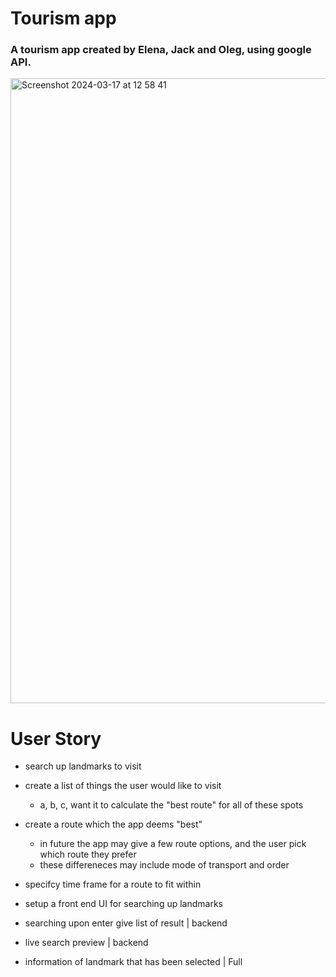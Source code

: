 # Tourism app

### A tourism app created by Elena, Jack and Oleg, using google API.

<img width="1000" alt="Screenshot 2024-03-17 at 12 58 41" src="https://github.com/fac30/tourism-app/assets/113034133/c23a7e17-56c1-422b-a60e-eefd0ece091b">

# User Story

- search up landmarks to visit
- create a list of things the user would like to visit
    - a, b, c, want it to calculate the "best route" for all of these spots
- create a route which the app deems "best"
    - in future the app may give a few route options, and the user pick which route they prefer
    - these differeneces may include mode of transport and order
- specifcy time frame for a route to fit within


- setup a front end UI for searching up landmarks

- searching upon enter give list of result | backend
- live search preview | backend
- information of landmark that has been selected | Full
